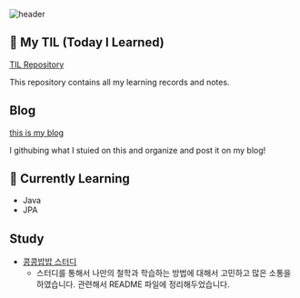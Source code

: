 ![header](https://capsule-render.vercel.app/api?type=waving&color=0:005bea,100:00c6fb&height=230&section=header&text=Welcome%20my%20github&fontSize=50&animation=fadeIn&fontColor=ffffff&fontAlign=70&fontAlignY=70)

## 📖 My TIL (Today I Learned)
[TIL Repository](https://github.com/jaewoo9797/TIL)

This repository contains all my learning records and notes.   

## Blog    
[this is my blog](https://doitwojae.tistory.com/)

I githubing what I stuied on this and organize and post it on my blog!



## 🌱 Currently Learning

- Java
- JPA

## Study
- [콩콩밥밥 스터디](https://github.com/jaewoo9797/spring-roomescape-playground/tree/jaewoo9797)
  - 스터디를 통해서 나만의 철학과 학습하는 방법에 대해서 고민하고 많은 소통을 하였습니다. 관련해서 README 파일에 정리해두었습니다.

  
